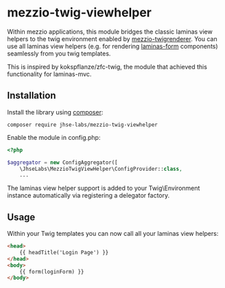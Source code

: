 # mezzio-twig-viewhelper

Within mezzio applications, this module bridges the classic laminas view helpers to the twig environment enabled by [mezzio-twigrenderer](https://github.com/mezzio/mezzio-twigrenderer).
You can use all laminas view helpers (e.g. for rendering [laminas-form](https://github.com/laminas/laminas-form) components) seamlessly from you twig templates.

This is inspired by kokspflanze/zfc-twig, the module that achieved this functionality for laminas-mvc.  

Installation
------------

Install the library using [composer](https://getcomposer.org):

    composer require jhse-labs/mezzio-twig-viewhelper

Enable the module in config.php:

```php
<?php

$aggregator = new ConfigAggregator([
    \JhseLabs\MezzioTwigViewHelper\ConfigProvider::class,
    ...
```
The laminas view helper support is added to your Twig\Environment instance automatically via registering a delegator factory.

Usage
-----

Within your Twig templates you can now call all your laminas view helpers:
```html
<head>
    {{ headTitle('Login Page') }}
</head>
<body>
    {{ form(loginForm) }}
</body>
```